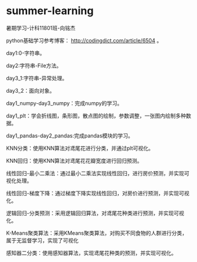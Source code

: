 # summer-learning
暑期学习-计科11801班-向铭杰

python基础学习参考博客： http://codingdict.com/article/6504 。

day1:0-字符串。

day2:字符串-File方法。

day3_1:字符串-异常处理。

day3_2：面向对象。

day1_numpy-day3_numpy：完成numpy的学习。

day1_plt：学会折线图，条形图，散点图的绘制，参数调整，一张图内绘制多种数据。

day1_pandas-day2_pandas:完成pandas模块的学习。

KNN分类：使用KNN算法对鸢尾花进行分类，并通过plt可视化。

KNN回归：使用KNN算法对鸢尾花花瓣宽度进行回归预测。

线性回归-最小二乘法：通过最小二乘法实现线性回归，进行房价预测，并实现可视化处理。

线性回归-梯度下降：通过梯度下降实现线性回归，对房价进行预测，并实现可视化。

逻辑回归-分类预测：采用逻辑回归算法，对鸢尾花种类进行预测，并实现可视化。

K-Means聚类算法：采用KMeans聚类算法，对购买不同食物的人群进行分类，属于无监督学习，实现了可视化

感知器二分类：使用感知器算法，实现鸢尾花种类的预测，并实现可视化。
